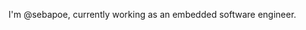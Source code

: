 I'm @sebapoe, currently working as an embedded software engineer. 

<!---
sebapoe/sebapoe is a ✨ special ✨ repository because its `README.md` (this file) appears on your GitHub profile.
You can click the Preview link to take a look at your changes.
--->
